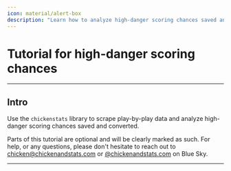 ```yaml
---
icon: material/alert-box
description: "Learn how to analyze high-danger scoring chances saved and converted with chickenstats"
---
```


# **Tutorial for high-danger scoring chances**

---

## **Intro**

Use the `chickenstats` library to scrape play-by-play data and analyze high-danger scoring chances saved and converted.

Parts of this tutorial are optional and will be clearly marked as such. For help, or any questions,
please don't hesitate to reach out to [chicken@chickenandstats.com](mailto:chicken@chickenandstats.com) or
[@chickenandstats.com](https://bsky.app/profile/chickenandstats.com) on Blue Sky.

---